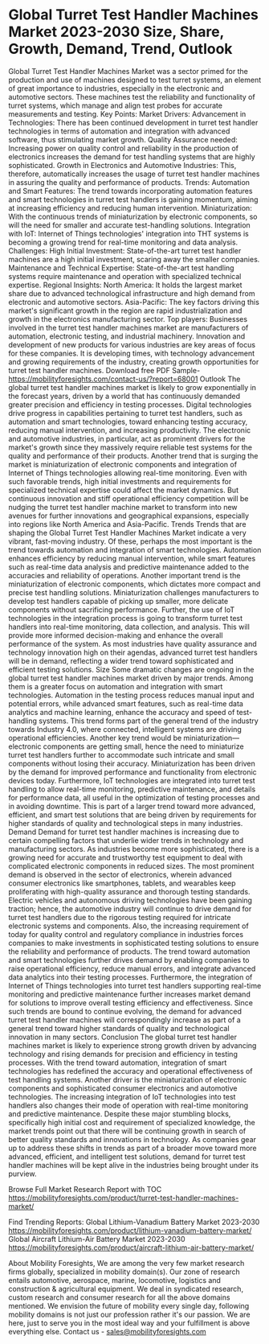 # Global Turret Test Handler Machines Market 2023-2030 Size, Share, Growth, Demand, Trend, Outlook
Global Turret Test Handler Machines Market was a sector primed for the production and use of machines designed to test turret systems, an element of great importance to industries, especially in the electronic and automotive sectors. These machines test the reliability and functionality of turret systems, which manage and align test probes for accurate measurements and testing.
Key Points:
Market Drivers:
Advancement in Technologies: There has been continued development in turret test handler technologies in terms of automation and integration with advanced software, thus stimulating market growth.
 Quality Assurance needed: Increasing power on quality control and reliability in the production of electronics increases the demand for test handling systems that are highly sophisticated.
 Growth in Electronics and Automotive Industries: This, therefore, automatically increases the usage of turret test handler machines in assuring the quality and performance of products. Trends:
Automation and Smart Features: The trend towards incorporating automation features and smart technologies in turret test handlers is gaining momentum, aiming at increasing efficiency and reducing human intervention. 
Miniaturization: With the continuous trends of miniaturization by electronic components, so will the need for smaller and accurate test-handling solutions. 
Integration with IoT: Internet of Things technologies' integration into THT systems is becoming a growing trend for real-time monitoring and data analysis. 
Challenges:
High Initial Investment: State-of-the-art turret test handler machines are a high initial investment, scaring away the smaller companies.
Maintenance and Technical Expertise: State-of-the-art test handling systems require maintenance and operation with specialized technical expertise.
Regional Insights:
North America: It holds the largest market share due to advanced technological infrastructure and high demand from electronic and automotive sectors.
Asia-Pacific: The key factors driving this market's significant growth in the region are rapid industrialization and growth in the electronics manufacturing sector.
Top players:
Businesses involved in the turret test handler machines market are manufacturers of automation, electronic testing, and industrial machinery. Innovation and development of new products for various industries are key areas of focus for these companies.
It is developing times, with technology advancement and growing requirements of the industry, creating growth opportunities for turret test handler machines.
Download free PDF Sample- https://mobilityforesights.com/contact-us/?report=68001
Outlook
The global turret test handler machines market is likely to grow exponentially in the forecast years, driven by a world that has continuously demanded greater precision and efficiency in testing processes. Digital technologies drive progress in capabilities pertaining to turret test handlers, such as automation and smart technologies, toward enhancing testing accuracy, reducing manual intervention, and increasing productivity. The electronic and automotive industries, in particular, act as prominent drivers for the market's growth since they massively require reliable test systems for the quality and performance of their products. Another trend that is surging the market is miniaturization of electronic components and integration of Internet of Things technologies allowing real-time monitoring. Even with such favorable trends, high initial investments and requirements for specialized technical expertise could affect the market dynamics. But continuous innovation and stiff operational efficiency competition will be nudging the turret test handler machine market to transform into new avenues for further innovations and geographical expansions, especially into regions like North America and Asia-Pacific.
Trends
Trends that are shaping the Global Turret Test Handler Machines Market indicate a very vibrant, fast-moving industry. Of these, perhaps the most important is the trend towards automation and integration of smart technologies. Automation enhances efficiency by reducing manual intervention, while smart features such as real-time data analysis and predictive maintenance added to the accuracies and reliability of operations. Another important trend is the miniaturization of electronic components, which dictates more compact and precise test handling solutions. Miniaturization challenges manufacturers to develop test handlers capable of picking up smaller, more delicate components without sacrificing performance. Further, the use of IoT technologies in the integration process is going to transform turret test handlers into real-time monitoring, data collection, and analysis. This will provide more informed decision-making and enhance the overall performance of the system. As most industries have quality assurance and technology innovation high on their agendas, advanced turret test handlers will be in demand, reflecting a wider trend toward sophisticated and efficient testing solutions.
Size
Some dramatic changes are ongoing in the global turret test handler machines market driven by major trends. Among them is a greater focus on automation and integration with smart technologies. Automation in the testing process reduces manual input and potential errors, while advanced smart features, such as real-time data analytics and machine learning, enhance the accuracy and speed of test-handling systems. This trend forms part of the general trend of the industry towards Industry 4.0, where connected, intelligent systems are driving operational efficiencies. Another key trend would be miniaturization—electronic components are getting small, hence the need to miniaturize turret test handlers further to accommodate such intricate and small components without losing their accuracy. Miniaturization has been driven by the demand for improved performance and functionality from electronic devices today. Furthermore, IoT technologies are integrated into turret test handling to allow real-time monitoring, predictive maintenance, and details for performance data, all useful in the optimization of testing processes and in avoiding downtime. This is part of a larger trend toward more advanced, efficient, and smart test solutions that are being driven by requirements for higher standards of quality and technological steps in many industries.
Demand 
Demand for turret test handler machines is increasing due to certain compelling factors that underlie wider trends in technology and manufacturing sectors. As industries become more sophisticated, there is a growing need for accurate and trustworthy test equipment to deal with complicated electronic components in reduced sizes. The most prominent demand is observed in the sector of electronics, wherein advanced consumer electronics like smartphones, tablets, and wearables keep proliferating with high-quality assurance and thorough testing standards. Electric vehicles and autonomous driving technologies have been gaining traction; hence, the automotive industry will continue to drive demand for turret test handlers due to the rigorous testing required for intricate electronic systems and components. Also, the increasing requirement of today for quality control and regulatory compliance in industries forces companies to make investments in sophisticated testing solutions to ensure the reliability and performance of products. The trend toward automation and smart technologies further drives demand by enabling companies to raise operational efficiency, reduce manual errors, and integrate advanced data analytics into their testing processes. Furthermore, the integration of Internet of Things technologies into turret test handlers supporting real-time monitoring and predictive maintenance further increases market demand for solutions to improve overall testing efficiency and effectiveness. Since such trends are bound to continue evolving, the demand for advanced turret test handler machines will correspondingly increase as part of a general trend toward higher standards of quality and technological innovation in many sectors.
Conclusion
The global turret test handler machines market is likely to experience strong growth driven by advancing technology and rising demands for precision and efficiency in testing processes. With the trend toward automation, integration of smart technologies has redefined the accuracy and operational effectiveness of test handling systems. Another driver is the miniaturization of electronic components and sophisticated consumer electronics and automotive technologies. The increasing integration of IoT technologies into test handlers also changes their mode of operation with real-time monitoring and predictive maintenance. Despite these major stumbling blocks, specifically high initial cost and requirement of specialized knowledge, the market trends point out that there will be continuing growth in search of better quality standards and innovations in technology. As companies gear up to address these shifts in trends as part of a broader move toward more advanced, efficient, and intelligent test solutions, demand for turret test handler machines will be kept alive in the industries being brought under its purview.

Browse Full Market Research Report with TOC https://mobilityforesights.com/product/turret-test-handler-machines-market/

Find Trending Reports:
Global Lithium-Vanadium Battery Market 2023-2030
https://mobilityforesights.com/product/lithium-vanadium-battery-market/
Global Aircraft Lithium-Air Battery Market 2023-2030
https://mobilityforesights.com/product/aircraft-lithium-air-battery-market/

About Mobility Foresights,
We are among the very few market research firms globally, specialized in mobility domain(s). Our zone of research entails automotive, aerospace, marine, locomotive, logistics and construction & agricultural equipment. We deal in syndicated research, custom research and consumer research for all the above domains mentioned.
We envision the future of mobility every single day, following mobility domains is not just our profession rather it's our passion. We are here, just to serve you in the most ideal way and your fulfillment is above everything else. Contact us -  sales@mobilityforesights.com 

